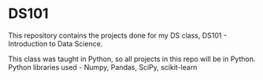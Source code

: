 # DS101

This repository contains the projects done for my DS class, DS101 - Introduction to Data Science.

This class was taught in Python, so all projects in this repo will be in Python. Python libraries used - Numpy, Pandas, SciPy, scikit-learn
